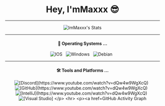 <h1 align="center">Hey, I'mMaxxx 😎</h1>


<hr>

<p align="center">
    <img src="https://github-readme-stats.vercel.app/api?username=lmMaxxx&show_icons=true&theme=codeSTACKr&count_private=true&include_all_commits=true&custom_title=Stats&hide=issues,stars" alt="lmMaxxx's Stats"/>

<hr>

<h4 align="center">🌱  Operating Systems ...</h4>

<p align="center">
    <img src="https://img.shields.io/badge/IOS-000000?style=for-the-badge&logo=ios&logoColor=white" alt="IOS">&nbsp;&nbsp;
    <img src="https://img.shields.io/badge/Windows-0F5BEA?style=for-the-badge&logo=windows&logoColor=white" alt="Windows">&nbsp;&nbsp;
    <img src="https://img.shields.io/badge/Debian-B70000?style=for-the-badge&logo=debian&logoColor=white" alt="Debian">&nbsp;&nbsp;
</p>

<hr>

<h4 align="center">🛠️ Tools and Platforms ...</h4>
<p align="center">
    <img src="https://img.shields.io/badge/Discord-7289DA?style=for-the-badge&logo=discord&logoColor=white" alt="[Discord](https://www.youtube.com/watch?v=dQw4w9WgXcQ)">&nbsp;&nbsp;    
    <img src="https://img.shields.io/badge/GitHub-100000?style=for-the-badge&logo=github&logoColor=white" alt="[GitHub](https://www.youtube.com/watch?v=dQw4w9WgXcQ)">&nbsp;&nbsp;    
    <img src="https://img.shields.io/badge/IntelliJ_IDEA-000000.svg?style=for-the-badge&logo=intellij-idea&logoColor=white" alt="[IntelliJ](https://www.youtube.com/watch?v=dQw4w9WgXcQ)">&nbsp;&nbsp;
    <img src="https://img.shields.io/badge/Visual_Studio-5C2D91?style=for-the-badge&logo=visual%20studio&logoColor=white" alt="[Visual Studio]
</p>

<hr>

[GitHub Activity Graph](https://activity-graph.herokuapp.com/graph?username=dieserbenni&area=true&hide_border=true&theme=gotham)
